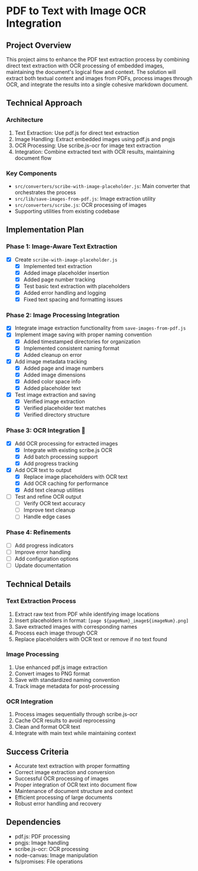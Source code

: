 # PDF to Text with Image OCR Integration

## Project Overview
This project aims to enhance the PDF text extraction process by combining direct text extraction with OCR processing of embedded images, maintaining the document's logical flow and context. The solution will extract both textual content and images from PDFs, process images through OCR, and integrate the results into a single cohesive markdown document.

## Technical Approach

### Architecture
1. Text Extraction: Use pdf.js for direct text extraction
2. Image Handling: Extract embedded images using pdf.js and pngjs
3. OCR Processing: Use scribe.js-ocr for image text extraction
4. Integration: Combine extracted text with OCR results, maintaining document flow

### Key Components
- `src/converters/scribe-with-image-placeholder.js`: Main converter that orchestrates the process
- `src/lib/save-images-from-pdf.js`: Image extraction utility
- `src/converters/scribe.js`: OCR processing of images
- Supporting utilities from existing codebase

## Implementation Plan

### Phase 1: Image-Aware Text Extraction 
- [x] Create `scribe-with-image-placeholder.js`
  - [x] Implemented text extraction
  - [x] Added image placeholder insertion
  - [x] Added page number tracking
  - [x] Test basic text extraction with placeholders
  - [x] Added error handling and logging
  - [x] Fixed text spacing and formatting issues

### Phase 2: Image Processing Integration 
- [x] Integrate image extraction functionality from `save-images-from-pdf.js`
- [x] Implement image saving with proper naming convention
  - [x] Added timestamped directories for organization
  - [x] Implemented consistent naming format
  - [x] Added cleanup on error
- [x] Add image metadata tracking
  - [x] Added page and image numbers
  - [x] Added image dimensions
  - [x] Added color space info
  - [x] Added placeholder text
- [x] Test image extraction and saving
  - [x] Verified image extraction
  - [x] Verified placeholder text matches
  - [x] Verified directory structure

### Phase 3: OCR Integration 🔄
- [x] Add OCR processing for extracted images
  - [x] Integrate with existing scribe.js OCR
  - [x] Add batch processing support
  - [x] Add progress tracking
- [x] Add OCR text to output
  - [x] Replace image placeholders with OCR text
  - [x] Add OCR caching for performance
  - [x] Add text cleanup utilities
- [ ] Test and refine OCR output
  - [ ] Verify OCR text accuracy
  - [ ] Improve text cleanup
  - [ ] Handle edge cases

### Phase 4: Refinements
- [ ] Add progress indicators
- [ ] Improve error handling
- [ ] Add configuration options
- [ ] Update documentation

## Technical Details

### Text Extraction Process
1. Extract raw text from PDF while identifying image locations
2. Insert placeholders in format: `[page ${pageNum}_image${imageNum}.png]`
3. Save extracted images with corresponding names
4. Process each image through OCR
5. Replace placeholders with OCR text or remove if no text found

### Image Processing
1. Use enhanced pdf.js image extraction
2. Convert images to PNG format
3. Save with standardized naming convention
4. Track image metadata for post-processing

### OCR Integration
1. Process images sequentially through scribe.js-ocr
2. Cache OCR results to avoid reprocessing
3. Clean and format OCR text
4. Integrate with main text while maintaining context

## Success Criteria
- Accurate text extraction with proper formatting
- Correct image extraction and conversion
- Successful OCR processing of images
- Proper integration of OCR text into document flow
- Maintenance of document structure and context
- Efficient processing of large documents
- Robust error handling and recovery

## Dependencies
- pdf.js: PDF processing
- pngjs: Image handling
- scribe.js-ocr: OCR processing
- node-canvas: Image manipulation
- fs/promises: File operations
